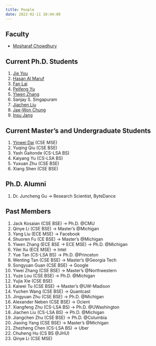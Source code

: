 ```yaml
---
title: People
date: 2022-02-11 10:44:00
---
```


## Faculty

* [Mosharaf Chowdhury](https://www.mosharaf.com/)

## Current Ph.D. Students

1. [Jie You](https://web.eecs.umich.edu/~jieyou/)
2. [Hasan Al Maruf](https://web.eecs.umich.edu/~hasanal/)
3. [Fan Lai](http://www-personal.umich.edu/~fanlai/)
4. [Peifeng Yu](https://unlimitedcodeworks.xyz/)
5. [Yiwen Zhang](https://web.eecs.umich.edu/~yiwenzhg/)
6. Sanjay S. Singapuram
7. [Jiachen Liu](http://www-personal.umich.edu/~amberljc/)
8. [Jae-Won Chung](http://about.jaewonchung.me/)
9. [Insu Jang](https://insujang.github.io/)

## Current Master’s and Undergraduate Students
1. [Yinwei Dai](https://dywsjtu.github.io/) (CSE MSE)
2. Yuqing Qiu (CSE BSE)
3. Yash Gaitonde (CS-LSA BS)
4. Kaiyang Yu (CS-LSA BS)
5. Yuxuan Zhu (CSE BSE)
6. Xiang Shen (CSE BSE)

## Ph.D. Alumni
1. Dr. Juncheng Gu → Research Scientist, ByteDance

## Past Members
 1. Jack Kosaian (CSE BSE) → Ph.D. @CMU
 2. Qinye Li (CSE BSE) → Master’s @Michigan
 3. Yang Liu (ECE MSE) → Facebook
 4. Shuoren Fu (CE BSE) → Master’s @Michigan
 5. Yiwen Zhang (ECE BSE → ECE MSE) → Ph.D. @Michigan
 6. Yilei Xu (ECE MSE) → Intel
 7. Yue Tan (CS-LSA BS) → Ph.D. @Princeton
 8. Wenting Tan (CSE BSE) → Master’s @Georgia Tech
 9. Songyuan Guan (CSE BSE) → Google
10. Yiwei Zhang (CSE BSE) → Master’s @Northwestern
11. Yuze Lou (CSE BSE) → Ph.D. @Michigan
12. Yujia Xie (CSE BSE)
13. Kaiwei Tu (CSE BSE) → Master’s @UW-Madison
14. Yuchen Wang (CSE BSE) → Quantcast
15. Jingyuan Zhu (CSE BSE) → Ph.D. @Michigan
16. Alexander Neben (CSE BSE) → Ocient
17. Xiangfeng Zhu (CS-LSA BS) → Ph.D. @UWashington
18. Jiachen Liu (CS-LSA BS) → Ph.D. @Michigan
19. Jiangchen Zhu (CSE BSE) → Ph.D. @Columbia
20. Jiaxing Yang (CSE BSE) → Master’s @Michigan
21. Zhezheng Chen (CS-LSA BS) → Uber
22. Chuheng Hu (CS BS @JHU)
23. Qinye Li (CSE MSE)
